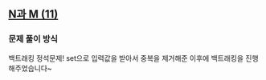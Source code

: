 ## [N과 M (11)](https://www.acmicpc.net/problem/15665)
### 문제 풀이 방식
백트래킹 정석문제!
set으로 입력값을 받아서 중복을 제거해준 이후에 백트래킹을 진행해주었습니다~
